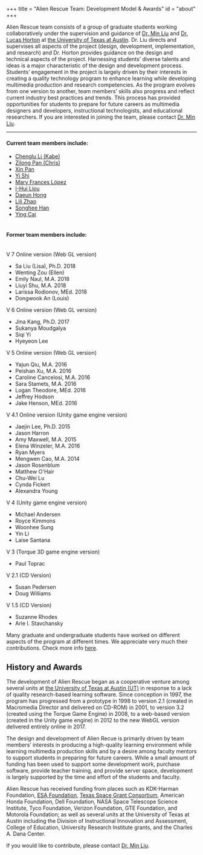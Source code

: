 +++
title = "Alien Rescue Team: Development Model & Awards"
id = "about"
+++

Alien Rescue team consists of a group of graduate students working collaboratively under the supervision and guidance of [Dr. Min Liu](https://www.edb.utexas.edu/minliu/) and [Dr. Lucas Horton](https://education.utexas.edu/about/college-offices/office-instructional-innovation/our-staff) at [the University of Texas at Austin](https://www.utexas.edu). Dr. Liu directs and supervises all aspects of the project (design, development, implementation, and research) and Dr. Horton provides guidance on the design and technical aspects of the project. Harnessing students’ diverse talents and ideas is a major characteristic of the design and development process. Students’ engagement in the project is largely driven by their interests in creating a quality technology program to enhance learning while developing multimedia production and research competencies. As the program evolves from one version to another, team members’ skills also progress and reflect current industry best practices and trends. This process has provided opportunities for students to prepare for future careers as multimedia designers and developers, instructional technologists, and educational researchers. If you are interested in joining the team, please contact [Dr. Min Liu](mailto:mliu@austin.utexas.edu).

<hr>

#### Current team members include:

- [Chenglu Li (Kabe)](https://education.utexas.edu/student/chenglu_li)<br />
- [Zilong Pan (Chris)](https://education.utexas.edu/student/zilong_pan) <br />
- [Xin Pan](https://education.utexas.edu/student/xin_pan) <br />
- [Yi Shi](https://education.utexas.edu/student/yi_shi2)<br />
- [Mary Frances López](https://education.utexas.edu/student/mary_lopez) <br />
- [I-Hui Liou](https://education.utexas.edu/student/i-hui_liou) <br />
- [Daeun Hong](https://education.utexas.edu/student/daeun_hong) <br />
- [Lili Zhao](https://education.utexas.edu/student/lili_zhao) <br />
- [Songhee Han](https://education.utexas.edu/student/songhee_han) <br />
- [Ying Cai](https://education.utexas.edu/student/ying_cai)<br /><br />

#### Former team members include:<br /><br />

V 7 Online version (Web GL version)<br />

- Sa Liu (Lisa), Ph.D. 2018 <br />
- Wenting Zou (Ellen)<br />
- Emily Naul, M.A. 2018<br />
- Liuyi Shu, M.A. 2018<br />
- Larissa Rodionov, MEd. 2018<br />
- Dongwook An (Louis)<br />

V 6 Online version (Web GL version)<br />

- Jina Kang, Ph.D. 2017<br />
- Sukanya Moudgalya<br />
- Siqi Yi<br />
- Hyeyeon Lee<br />

V 5 Online version (Web GL version)<br />

- Yajun Qiu, M.A. 2016<br />
- Peishan Xu, M.A. 2016<br />
- Caroline Cancelosi, M.A. 2016<br />
- Sara Stamets, M.A. 2016<br />
- Logan Theodore, MEd. 2016<br />
- Jeffrey Hodson<br />
- Jake Henson, MEd. 2016<br />

V 4.1 Online version (Unity game engine version)<br />

- Jaejin Lee, Ph.D. 2015<br />
- Jason Harron<br />
- Amy Maxwell, M.A. 2015<br />
- Elena Winzeler, M.A. 2016<br />
- Ryan Myers<br />
- Mengwen Cao, M.A. 2014<br />
- Jason Rosenblum<br />
- Matthew O'Hair<br />
- Chu-Wei Lu<br />
- Cynda Fickert<br />
- Alexandra Young<br />

V 4 (Unity game engine version)<br />

- Michael Andersen<br />
- Royce Kimmons<br />
- Woonhee Sung<br />
- Yin Li<br />
- Laise Santana<br />

V 3 (Torque 3D game engine version)<br />

- Paul Toprac<br />

V 2.1 (CD Version)<br />

- Susan Pedersen<br />
- Doug Williams<br />

V 1.5 (CD Version)

- Suzanne Rhodes<br />
- Arie I. Stavchansky<br />

Many graduate and undergraduate students have worked on different aspects of the program at different times. We appreciate very much their contributions. Check more info [here](/team). <br />

## History and Awards

The development of Alien Rescue began as a cooperative venture among several units at [the University of Texas at Austin (UT)](https://www.utexas.edu) in response to a lack of quality research-based learning software. Since conception in 1997, the program has progressed from a prototype in 1998 to version 2.1 (created in Macromedia Director and delivered on CD-ROM) in 2001, to version 3.2 (created using the Torque Game Engine) in 2008, to a web-based version (created in the Unity game engine) in 2012 to the new WebGL version delivered entirely online in 2017.

The design and development of Alien Recue is primarily driven by team members’ interests in producing a high-quality learning environment while learning multimedia production skills and by a desire among faculty mentors to support students in preparing for future careers. While a small amount of funding has been used to support some development work, purchase software, provide teacher training, and provide server space, development is largely supported by the time and effort of the students and faculty.

Alien Rescue has received funding from places such as KDK-Harman Foundation, [ESA Foundation](http://www.esafoundation.org), [Texas Space Grant Consortium](http://www.tsgc.utexas.edu), American Honda Foundation, Dell Foundation, NASA Space Telescope Science Institute, Tyco Foundation, Verizon Foundation, GTE Foundation, and Motorola Foundation; as well as several units at the University of Texas at Austin including the Division of Instructional Innovation and Assessment, College of Education, University Research Institute grants, and the Charles A. Dana Center.

If you would like to contribute, please contact [Dr. Min Liu](mailto:mliu@austin.utexas.edu).<br />

